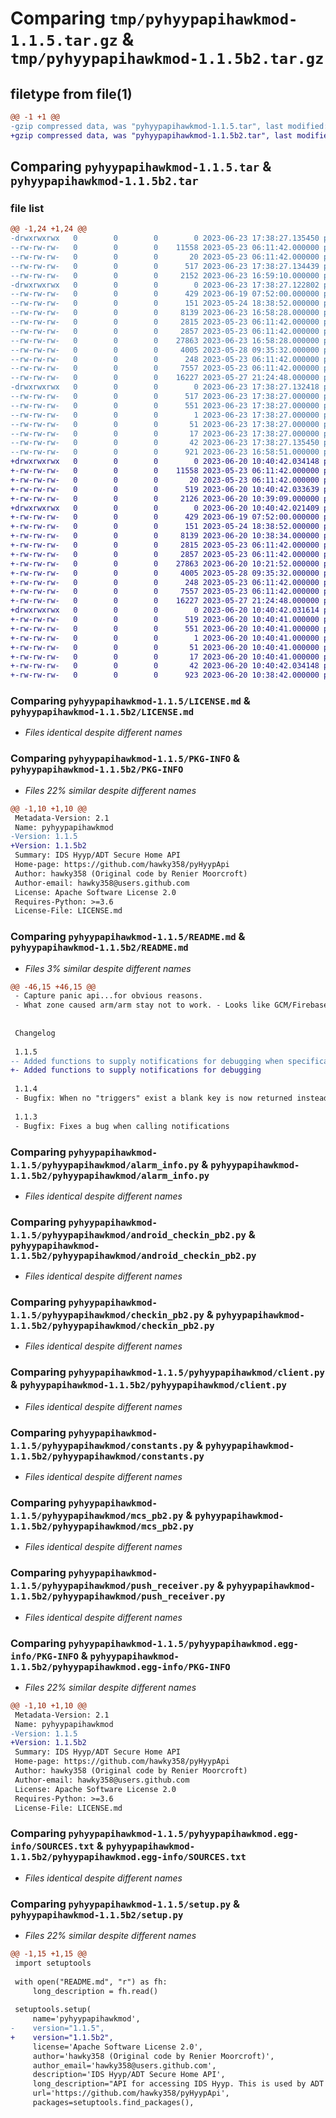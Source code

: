 # Comparing `tmp/pyhyypapihawkmod-1.1.5.tar.gz` & `tmp/pyhyypapihawkmod-1.1.5b2.tar.gz`

## filetype from file(1)

```diff
@@ -1 +1 @@
-gzip compressed data, was "pyhyypapihawkmod-1.1.5.tar", last modified: Fri Jun 23 17:38:27 2023, max compression
+gzip compressed data, was "pyhyypapihawkmod-1.1.5b2.tar", last modified: Tue Jun 20 10:40:42 2023, max compression
```

## Comparing `pyhyypapihawkmod-1.1.5.tar` & `pyhyypapihawkmod-1.1.5b2.tar`

### file list

```diff
@@ -1,24 +1,24 @@
-drwxrwxrwx   0        0        0        0 2023-06-23 17:38:27.135450 pyhyypapihawkmod-1.1.5/
--rw-rw-rw-   0        0        0    11558 2023-05-23 06:11:42.000000 pyhyypapihawkmod-1.1.5/LICENSE.md
--rw-rw-rw-   0        0        0       20 2023-05-23 06:11:42.000000 pyhyypapihawkmod-1.1.5/MANIFEST.in
--rw-rw-rw-   0        0        0      517 2023-06-23 17:38:27.134439 pyhyypapihawkmod-1.1.5/PKG-INFO
--rw-rw-rw-   0        0        0     2152 2023-06-23 16:59:10.000000 pyhyypapihawkmod-1.1.5/README.md
-drwxrwxrwx   0        0        0        0 2023-06-23 17:38:27.122802 pyhyypapihawkmod-1.1.5/pyhyypapihawkmod/
--rw-rw-rw-   0        0        0      429 2023-06-19 07:52:00.000000 pyhyypapihawkmod-1.1.5/pyhyypapihawkmod/__init__.py
--rw-rw-rw-   0        0        0      151 2023-05-24 18:38:52.000000 pyhyypapihawkmod-1.1.5/pyhyypapihawkmod/__main__.py
--rw-rw-rw-   0        0        0     8139 2023-06-23 16:58:28.000000 pyhyypapihawkmod-1.1.5/pyhyypapihawkmod/alarm_info.py
--rw-rw-rw-   0        0        0     2815 2023-05-23 06:11:42.000000 pyhyypapihawkmod-1.1.5/pyhyypapihawkmod/android_checkin_pb2.py
--rw-rw-rw-   0        0        0     2857 2023-05-23 06:11:42.000000 pyhyypapihawkmod-1.1.5/pyhyypapihawkmod/checkin_pb2.py
--rw-rw-rw-   0        0        0    27863 2023-06-23 16:58:28.000000 pyhyypapihawkmod-1.1.5/pyhyypapihawkmod/client.py
--rw-rw-rw-   0        0        0     4005 2023-05-28 09:35:32.000000 pyhyypapihawkmod-1.1.5/pyhyypapihawkmod/constants.py
--rw-rw-rw-   0        0        0      248 2023-05-23 06:11:42.000000 pyhyypapihawkmod-1.1.5/pyhyypapihawkmod/exceptions.py
--rw-rw-rw-   0        0        0     7557 2023-05-23 06:11:42.000000 pyhyypapihawkmod-1.1.5/pyhyypapihawkmod/mcs_pb2.py
--rw-rw-rw-   0        0        0    16227 2023-05-27 21:24:48.000000 pyhyypapihawkmod-1.1.5/pyhyypapihawkmod/push_receiver.py
-drwxrwxrwx   0        0        0        0 2023-06-23 17:38:27.132418 pyhyypapihawkmod-1.1.5/pyhyypapihawkmod.egg-info/
--rw-rw-rw-   0        0        0      517 2023-06-23 17:38:27.000000 pyhyypapihawkmod-1.1.5/pyhyypapihawkmod.egg-info/PKG-INFO
--rw-rw-rw-   0        0        0      551 2023-06-23 17:38:27.000000 pyhyypapihawkmod-1.1.5/pyhyypapihawkmod.egg-info/SOURCES.txt
--rw-rw-rw-   0        0        0        1 2023-06-23 17:38:27.000000 pyhyypapihawkmod-1.1.5/pyhyypapihawkmod.egg-info/dependency_links.txt
--rw-rw-rw-   0        0        0       51 2023-06-23 17:38:27.000000 pyhyypapihawkmod-1.1.5/pyhyypapihawkmod.egg-info/requires.txt
--rw-rw-rw-   0        0        0       17 2023-06-23 17:38:27.000000 pyhyypapihawkmod-1.1.5/pyhyypapihawkmod.egg-info/top_level.txt
--rw-rw-rw-   0        0        0       42 2023-06-23 17:38:27.135450 pyhyypapihawkmod-1.1.5/setup.cfg
--rw-rw-rw-   0        0        0      921 2023-06-23 16:58:51.000000 pyhyypapihawkmod-1.1.5/setup.py
+drwxrwxrwx   0        0        0        0 2023-06-20 10:40:42.034148 pyhyypapihawkmod-1.1.5b2/
+-rw-rw-rw-   0        0        0    11558 2023-05-23 06:11:42.000000 pyhyypapihawkmod-1.1.5b2/LICENSE.md
+-rw-rw-rw-   0        0        0       20 2023-05-23 06:11:42.000000 pyhyypapihawkmod-1.1.5b2/MANIFEST.in
+-rw-rw-rw-   0        0        0      519 2023-06-20 10:40:42.033639 pyhyypapihawkmod-1.1.5b2/PKG-INFO
+-rw-rw-rw-   0        0        0     2126 2023-06-20 10:39:09.000000 pyhyypapihawkmod-1.1.5b2/README.md
+drwxrwxrwx   0        0        0        0 2023-06-20 10:40:42.021409 pyhyypapihawkmod-1.1.5b2/pyhyypapihawkmod/
+-rw-rw-rw-   0        0        0      429 2023-06-19 07:52:00.000000 pyhyypapihawkmod-1.1.5b2/pyhyypapihawkmod/__init__.py
+-rw-rw-rw-   0        0        0      151 2023-05-24 18:38:52.000000 pyhyypapihawkmod-1.1.5b2/pyhyypapihawkmod/__main__.py
+-rw-rw-rw-   0        0        0     8139 2023-06-20 10:38:34.000000 pyhyypapihawkmod-1.1.5b2/pyhyypapihawkmod/alarm_info.py
+-rw-rw-rw-   0        0        0     2815 2023-05-23 06:11:42.000000 pyhyypapihawkmod-1.1.5b2/pyhyypapihawkmod/android_checkin_pb2.py
+-rw-rw-rw-   0        0        0     2857 2023-05-23 06:11:42.000000 pyhyypapihawkmod-1.1.5b2/pyhyypapihawkmod/checkin_pb2.py
+-rw-rw-rw-   0        0        0    27863 2023-06-20 10:21:52.000000 pyhyypapihawkmod-1.1.5b2/pyhyypapihawkmod/client.py
+-rw-rw-rw-   0        0        0     4005 2023-05-28 09:35:32.000000 pyhyypapihawkmod-1.1.5b2/pyhyypapihawkmod/constants.py
+-rw-rw-rw-   0        0        0      248 2023-05-23 06:11:42.000000 pyhyypapihawkmod-1.1.5b2/pyhyypapihawkmod/exceptions.py
+-rw-rw-rw-   0        0        0     7557 2023-05-23 06:11:42.000000 pyhyypapihawkmod-1.1.5b2/pyhyypapihawkmod/mcs_pb2.py
+-rw-rw-rw-   0        0        0    16227 2023-05-27 21:24:48.000000 pyhyypapihawkmod-1.1.5b2/pyhyypapihawkmod/push_receiver.py
+drwxrwxrwx   0        0        0        0 2023-06-20 10:40:42.031614 pyhyypapihawkmod-1.1.5b2/pyhyypapihawkmod.egg-info/
+-rw-rw-rw-   0        0        0      519 2023-06-20 10:40:41.000000 pyhyypapihawkmod-1.1.5b2/pyhyypapihawkmod.egg-info/PKG-INFO
+-rw-rw-rw-   0        0        0      551 2023-06-20 10:40:41.000000 pyhyypapihawkmod-1.1.5b2/pyhyypapihawkmod.egg-info/SOURCES.txt
+-rw-rw-rw-   0        0        0        1 2023-06-20 10:40:41.000000 pyhyypapihawkmod-1.1.5b2/pyhyypapihawkmod.egg-info/dependency_links.txt
+-rw-rw-rw-   0        0        0       51 2023-06-20 10:40:41.000000 pyhyypapihawkmod-1.1.5b2/pyhyypapihawkmod.egg-info/requires.txt
+-rw-rw-rw-   0        0        0       17 2023-06-20 10:40:41.000000 pyhyypapihawkmod-1.1.5b2/pyhyypapihawkmod.egg-info/top_level.txt
+-rw-rw-rw-   0        0        0       42 2023-06-20 10:40:42.034148 pyhyypapihawkmod-1.1.5b2/setup.cfg
+-rw-rw-rw-   0        0        0      923 2023-06-20 10:38:42.000000 pyhyypapihawkmod-1.1.5b2/setup.py
```

### Comparing `pyhyypapihawkmod-1.1.5/LICENSE.md` & `pyhyypapihawkmod-1.1.5b2/LICENSE.md`

 * *Files identical despite different names*

### Comparing `pyhyypapihawkmod-1.1.5/PKG-INFO` & `pyhyypapihawkmod-1.1.5b2/PKG-INFO`

 * *Files 22% similar despite different names*

```diff
@@ -1,10 +1,10 @@
 Metadata-Version: 2.1
 Name: pyhyypapihawkmod
-Version: 1.1.5
+Version: 1.1.5b2
 Summary: IDS Hyyp/ADT Secure Home API
 Home-page: https://github.com/hawky358/pyHyypApi
 Author: hawky358 (Original code by Renier Moorcroft)
 Author-email: hawky358@users.github.com
 License: Apache Software License 2.0
 Requires-Python: >=3.6
 License-File: LICENSE.md
```

### Comparing `pyhyypapihawkmod-1.1.5/README.md` & `pyhyypapihawkmod-1.1.5b2/README.md`

 * *Files 3% similar despite different names*

```diff
@@ -46,15 +46,15 @@
 - Capture panic api...for obvious reasons.
 - What zone caused arm/arm stay not to work. - Looks like GCM/Firebase push messages. Added GCM client...just run main program and register GCF code in function called register gcf. It works.
 
 
 Changelog 
 
 1.1.5
-- Added functions to supply notifications for debugging when specifically called.
+- Added functions to supply notifications for debugging
 
 1.1.4
 - Bugfix: When no "triggers" exist a blank key is now returned instead of nothing. This caused a KeyError in home assistant.
 
 1.1.3
 - Bugfix: Fixes a bug when calling notifications
```

### Comparing `pyhyypapihawkmod-1.1.5/pyhyypapihawkmod/alarm_info.py` & `pyhyypapihawkmod-1.1.5b2/pyhyypapihawkmod/alarm_info.py`

 * *Files identical despite different names*

### Comparing `pyhyypapihawkmod-1.1.5/pyhyypapihawkmod/android_checkin_pb2.py` & `pyhyypapihawkmod-1.1.5b2/pyhyypapihawkmod/android_checkin_pb2.py`

 * *Files identical despite different names*

### Comparing `pyhyypapihawkmod-1.1.5/pyhyypapihawkmod/checkin_pb2.py` & `pyhyypapihawkmod-1.1.5b2/pyhyypapihawkmod/checkin_pb2.py`

 * *Files identical despite different names*

### Comparing `pyhyypapihawkmod-1.1.5/pyhyypapihawkmod/client.py` & `pyhyypapihawkmod-1.1.5b2/pyhyypapihawkmod/client.py`

 * *Files identical despite different names*

### Comparing `pyhyypapihawkmod-1.1.5/pyhyypapihawkmod/constants.py` & `pyhyypapihawkmod-1.1.5b2/pyhyypapihawkmod/constants.py`

 * *Files identical despite different names*

### Comparing `pyhyypapihawkmod-1.1.5/pyhyypapihawkmod/mcs_pb2.py` & `pyhyypapihawkmod-1.1.5b2/pyhyypapihawkmod/mcs_pb2.py`

 * *Files identical despite different names*

### Comparing `pyhyypapihawkmod-1.1.5/pyhyypapihawkmod/push_receiver.py` & `pyhyypapihawkmod-1.1.5b2/pyhyypapihawkmod/push_receiver.py`

 * *Files identical despite different names*

### Comparing `pyhyypapihawkmod-1.1.5/pyhyypapihawkmod.egg-info/PKG-INFO` & `pyhyypapihawkmod-1.1.5b2/pyhyypapihawkmod.egg-info/PKG-INFO`

 * *Files 22% similar despite different names*

```diff
@@ -1,10 +1,10 @@
 Metadata-Version: 2.1
 Name: pyhyypapihawkmod
-Version: 1.1.5
+Version: 1.1.5b2
 Summary: IDS Hyyp/ADT Secure Home API
 Home-page: https://github.com/hawky358/pyHyypApi
 Author: hawky358 (Original code by Renier Moorcroft)
 Author-email: hawky358@users.github.com
 License: Apache Software License 2.0
 Requires-Python: >=3.6
 License-File: LICENSE.md
```

### Comparing `pyhyypapihawkmod-1.1.5/pyhyypapihawkmod.egg-info/SOURCES.txt` & `pyhyypapihawkmod-1.1.5b2/pyhyypapihawkmod.egg-info/SOURCES.txt`

 * *Files identical despite different names*

### Comparing `pyhyypapihawkmod-1.1.5/setup.py` & `pyhyypapihawkmod-1.1.5b2/setup.py`

 * *Files 22% similar despite different names*

```diff
@@ -1,15 +1,15 @@
 import setuptools
 
 with open("README.md", "r") as fh:
     long_description = fh.read()
 
 setuptools.setup(
     name='pyhyypapihawkmod',
-    version="1.1.5",
+    version="1.1.5b2",
     license='Apache Software License 2.0',
     author='hawky358 (Original code by Renier Moorcroft)',
     author_email='hawky358@users.github.com',
     description='IDS Hyyp/ADT Secure Home API',
     long_description="API for accessing IDS Hyyp. This is used by ADT Home Connect and possibly others. Please view readme on github (Based on 0.0.0.8 by Renier Moorcroft with updated protobuf files) ",
     url='https://github.com/hawky358/pyHyypApi',
     packages=setuptools.find_packages(),
```

